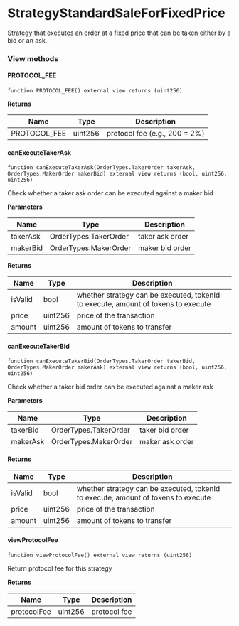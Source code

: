 # StrategyStandardSaleForFixedPrice

Strategy that executes an order at a fixed price that can be taken either by a bid or an ask.

### View methods <a href="#protocol_fee" id="protocol_fee"></a>

#### PROTOCOL\_FEE[​](broken-reference) <a href="#protocol_fee" id="protocol_fee"></a>

```
function PROTOCOL_FEE() external view returns (uint256)
```

**Returns**[**​**](broken-reference)

| Name          | Type    | Description                   |
| ------------- | ------- | ----------------------------- |
| PROTOCOL\_FEE | uint256 | protocol fee (e.g., 200 = 2%) |

#### canExecuteTakerAsk[​](broken-reference) <a href="#canexecutetakerask" id="canexecutetakerask"></a>

```
function canExecuteTakerAsk(OrderTypes.TakerOrder takerAsk, OrderTypes.MakerOrder makerBid) external view returns (bool, uint256, uint256)
```

Check whether a taker ask order can be executed against a maker bid

**Parameters**[**​**](broken-reference)

| Name     | Type                  | Description     |
| -------- | --------------------- | --------------- |
| takerAsk | OrderTypes.TakerOrder | taker ask order |
| makerBid | OrderTypes.MakerOrder | maker bid order |

**Returns**[**​**](broken-reference)

| Name    | Type    | Description                                                                       |
| ------- | ------- | --------------------------------------------------------------------------------- |
| isValid | bool    | whether strategy can be executed, tokenId to execute, amount of tokens to execute |
| price   | uint256 | price of the transaction                                                          |
| amount  | uint256 | amount of tokens to transfer                                                      |

#### canExecuteTakerBid[​](broken-reference) <a href="#canexecutetakerbid" id="canexecutetakerbid"></a>

```
function canExecuteTakerBid(OrderTypes.TakerOrder takerBid, OrderTypes.MakerOrder makerAsk) external view returns (bool, uint256, uint256)
```

Check whether a taker bid order can be executed against a maker ask

**Parameters**[**​**](broken-reference)

| Name     | Type                  | Description     |
| -------- | --------------------- | --------------- |
| takerBid | OrderTypes.TakerOrder | taker bid order |
| makerAsk | OrderTypes.MakerOrder | maker ask order |

**Returns**[**​**](broken-reference)

| Name    | Type    | Description                                                                       |
| ------- | ------- | --------------------------------------------------------------------------------- |
| isValid | bool    | whether strategy can be executed, tokenId to execute, amount of tokens to execute |
| price   | uint256 | price of the transaction                                                          |
| amount  | uint256 | amount of tokens to transfer                                                      |

#### viewProtocolFee[​](broken-reference) <a href="#viewprotocolfee" id="viewprotocolfee"></a>

```
function viewProtocolFee() external view returns (uint256)
```

Return protocol fee for this strategy

**Returns**[**​**](broken-reference)

| Name        | Type    | Description  |
| ----------- | ------- | ------------ |
| protocolFee | uint256 | protocol fee |
